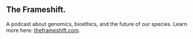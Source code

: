 ## The Frameshift.
A podcast about genomics, bioethics, and the future of our species. 
Learn more here: [theframeshift.com](https://theframeshift.com).
